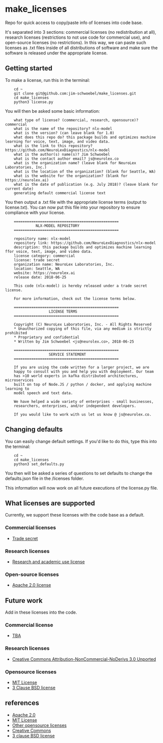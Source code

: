 # make_licenses
Repo for quick access to copy/paste info of licenses into code base.

It's separated into 3 sections: commercial licenses (no redistribution at all), research licenses (restrictions to not use code for commercial use), and open-source licenses (no restrictions). In this way, we can paste such licenses as .txt files inside of all distributions of software and make sure the software is released under the appropriate license. 

## Getting started 

To make a license, run this in the terminal:
        
        cd ~
        git clone git@github.com:jim-schwoebel/make_licenses.git
        cd make_licenses
        python3 license.py

You will then be asked some basic information:

        what type of license? (commercial, research, opensource)? commercial
        what is the name of the repository? nlx-model
        what is the version? (can leave blank for 1.0)
        what does this repo do? this package builds and optimizes machine learning for voice, text, image, and video data.
        what is the link to this repository? https://github.com/NeuroLexDiagnostics/nlx-model
        what is the author(s) name(s)? Jim Schwoebel
        what is the contact author email? js@neurolex.co
        what is the organization name? (leave blank for NeuroLex Laboratories, Inc.) 
        what is the location of the organization? (blank for Seattle, WA)
        what is the website for the organization? (blank for https://neurolex.ai)
        what is the date of publication (e.g. July 2018)? (leave blank for current date) 
        generating default commercial license text
        
You then output a .txt file with the appropriate license terms (output to license.txt). You can now put this file into your repository to ensure compliance with your license.

        ================================================ 
                  NLX-MODEL REPOSITORY                     
        ================================================ 

        repository name: nlx-model 
        repository link: https://github.com/NeuroLexDiagnostics/nlx-model 
        description: this package builds and optimizes machine learning ffor voice, text, image, and video data. 
        license category: commercial 
        license: trade secret 
        organization name: NeuroLex Laboratories, Inc. 
        location: Seattle, WA
        website: https://neurolex.ai 
        release date: 2018-06-25 

        This code (nlx-model) is hereby released under a trade secret license. 

        For more information, check out the license terms below. 

        ================================================ 
                        LICENSE TERMS                      
        ================================================ 

        Copyright (C) NeuroLex Laboratories, Inc. - All Rights Reserved 
        * Unauthorized copying of this file, via any medium is strictly prohibited 
        * Proprietary and confidential 
        * Written by Jim Schwoebel <js@neurolex.co>, 2018-06-25

        ================================================ 
                        SERVICE STATEMENT                    
        ================================================ 

        If you are using the code written for a larger project, we are 
        happy to consult with you and help you with deployment. Our team 
        has >10 world experts in kafka distributed architectures, microservices 
        built on top of Node.JS / python / docker, and applying machine learning to 
        model speech and text data. 

        We have helped a wide variety of enterprises - small businesses, 
        researchers, enterprises, and/or independent developers. 

        If you would like to work with us let us know @ js@neurolex.co. 

## Changing defaults 

You can easily change default settings. If you'd like to do this, type this into the terminal:

        cd ~
        cd make_licenses
        python3 set_defaults.py

You then will be asked a series of questions to set defaults to change the defaults.json file in the /licenses folder. 

        

This information will now work on all future executions of the license.py file. 

## What licenses are supported 

Currently, we support these licenses with the code base as a default.

### Commercial licenses 
* [Trade secret]()

### Research licenses 
* [Research and academic use license](https://www.audeering.com/research-and-open-source/files/openSMILE-open-source-license.txt)

### Open-source licenses 
* [Apache 2.0 license](http://www.apache.org/licenses/LICENSE-2.0)

## Future work

Add in these licenses into the code. 

### Commercial license
* [TBA]()

### Research licenses
* [Creative Commons Attribution-NonCommercial-NoDerivs 3.0 Unported](https://creativecommons.org/licenses/by-nc-nd/3.0/)

### Opensource licenses 
* [MIT License]()
* [3 Clause BSD license]()

## references
* [Apache 2.0](https://www.apache.org/licenses/LICENSE-2.0)
* [MIT License](https://opensource.org/licenses/MIT)
* [Other opensource licenses](https://choosealicense.com/licenses/)
* [Creative Commons](https://creativecommons.org/licenses/by-nc-nd/3.0/)
* [3 clause BSD license](https://opensource.org/licenses/BSD-3-Clause)
